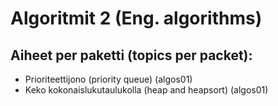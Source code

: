 # Algoritmit 2 (Eng. algorithms)

## Aiheet per paketti (topics per packet):

- Prioriteettijono (priority queue) (algos01)
- Keko kokonaislukutaulukolla (heap and heapsort) (algos01)
